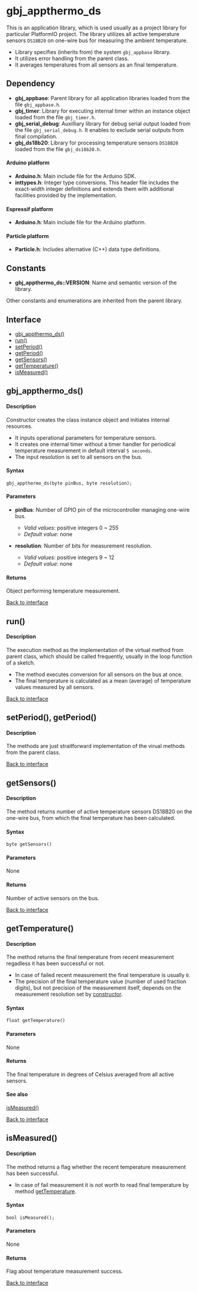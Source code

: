 <a id="library"></a>

# gbj\_appthermo_ds
This is an application library, which is used usually as a project library for particular PlatformIO project. The library utilizes all active temperature sensors `DS18B20` on one-wire bus for measuring the ambient temperature.

- Library specifies (inherits from) the system `gbj_appbase` library.
- It utilizes error handling from the parent class.
- It averages temperatures from all sensors as an final temperature.


<a id="dependency"></a>

## Dependency

- **gbj\_appbase**: Parent library for all application libraries loaded from the file `gbj_appbase.h`.
- **gbj\_timer**: Library for executing internal timer within an instance object loaded from the file `gbj_timer.h`.
- **gbj\_serial\_debug**: Auxilliary library for debug serial output loaded from the file `gbj_serial_debug.h`. It enables to exclude serial outputs from final compilation.
- **gbj\_ds18b20**: Library for processing temperature sensors `DS18B20` loaded from the file `gbj_ds18b20.h`.

#### Arduino platform
- **Arduino.h**: Main include file for the Arduino SDK.
- **inttypes.h**: Integer type conversions. This header file includes the exact-width integer definitions and extends them with additional facilities provided by the implementation.

#### Espressif platform
- **Arduino.h**: Main include file for the Arduino platform.

#### Particle platform
- **Particle.h**: Includes alternative (C++) data type definitions.


<a id="constants"></a>

## Constants

- **gbj\_appthermo_ds::VERSION**: Name and semantic version of the library.

Other constants and enumerations are inherited from the parent library.


<a id="interface"></a>

## Interface

- [gbj_appthermo_ds()](#gbj_appthermo_ds)
- [run()](#run)
- [setPeriod()](#period)
- [getPeriod()](#period)
- [getSensors()](#getSensors)
- [getTemperature()](#getTemperature)
- [isMeasured()](#isMeasured)


<a id="gbj_appthermo_ds"></a>

## gbj_appthermo_ds()

#### Description
Constructor creates the class instance object and initiates internal resources.
- It inputs operational parameters for temperature sensors.
- It creates one internal timer without a timer handler for periodical temperature measurement in default interval `5 seconds`.
- The input resolution is set to all sensors on the bus.

#### Syntax
    gbj_appthermo_ds(byte pinBus, byte resolution);

#### Parameters

- **pinBus**: Number of GPIO pin of the microcontroller managing one-wire bus.
  - *Valid values*: positive integers 0 ~ 255
  - *Default value*: none


- **resolution**: Number of bits for measurement resolution.
  - *Valid values*: positive integers 9 ~ 12
  - *Default value*: none

#### Returns
Object performing temperature measurement.

[Back to interface](#interface)


<a id="run"></a>

## run()

#### Description
The execution method as the implementation of the virtual method from parent class, which should be called frequently, usually in the loop function of a sketch.
- The method executes conversion for all sensors on the bus at once.
- The final temperature is calculated as a mean (average) of temperature values measured by all sensors.

[Back to interface](#interface)


<a id="period"></a>

## setPeriod(), getPeriod()

#### Description
The methods are just straitforward implementation of the virual methods from the parent class.

[Back to interface](#interface)


<a id="getSensors"></a>

## getSensors()

#### Description
The method returns number of active temperature sensors DS18B20 on the one-wire bus, from which the final temperature has been calculated.

#### Syntax
    byte getSensors()

#### Parameters
None

#### Returns
Number of active sensors on the bus.

[Back to interface](#interface)


<a id="getTemperature"></a>

## getTemperature()

#### Description
The method returns the final temperature from recent measurement regadless it has been successful or not.
- In case of failed recent measurement the final temperature is usually `0`.
- The precision of the final temperature value (number of used fraction digits), but not precision of the measurement itself, depends on the measurement resolution set by [constructor](#gbj_appthermo_ds).

#### Syntax
    float getTemperature()

#### Parameters
None

#### Returns
The final temperature in degrees of Celsius averaged from all active sensors.

#### See also
[isMeasured()](#isMeasured)

[Back to interface](#interface)


<a id="isMeasured"></a>

## isMeasured()

#### Description
The method returns a flag whether the recent temperature measurement has been successful.
- In case of fail measurement it is not worth to read final temperature by method [getTemperature](#getTemperature).

#### Syntax
    bool isMeasured();

#### Parameters
None

#### Returns
Flag about temperature measurement success.

[Back to interface](#interface)
